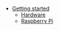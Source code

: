 - [Getting started](README.md)
  - [Hardware](hardware/README.md)
  - [Raspberry Pi](hardware/raspberry.md)

